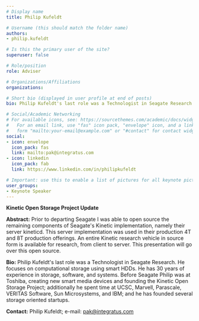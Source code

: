 ```yaml
---
# Display name
title: Philip Kufeldt	

# Username (this should match the folder name)
authors:
- philip.kufeldt

# Is this the primary user of the site?
superuser: false

# Role/position
role: Adviser

# Organizations/Affiliations
organizations:

# Short bio (displayed in user profile at end of posts)
bio: Philip Kufeldt's last role was a Technologist in Seagate Research. He focuses on computational storage using smart HDDs. He has 30 years of experience in storage, software, and systems. Before Seagate Philip was at Toshiba, creating new smart media devices and founding the Kinetic Open Storage Project; additionally he spent time at UCSC, Marvell, Parascale, VERITAS Software, Sun Microsystems, and IBM; and he has founded several storage oriented startups.

# Social/Academic Networking
# For available icons, see: https://sourcethemes.com/academic/docs/widgets/#icons
#   For an email link, use "fas" icon pack, "envelope" icon, and a link in the
#   form "mailto:your-email@example.com" or "#contact" for contact widget.
social:
- icon: envelope
  icon_pack: fas
  link: mailto:pak@integratus.com
- icon: linkedin
  icon_pack: fab
  link: https://www.linkedin.com/in/philipkufeldt

# Important: use this to enable a list of pictures for all keynote pictures on the keynote speaker page.
user_groups:
- Keynote Speaker
---
```

**Kinetic Open Storage Project Update**

**Abstract:** Prior to departing Seagate I was able to open source the remaining components of Seagate's Kinetic implementation, namely their server kineticd.  This server implementation was used in their production 4T and 8T production offerings.  An entire Kinetic research vehicle in source form is available for research, from client to server.  This presentation will go over this open source. 

**Bio:** Philip Kufeldt's last role was a Technologist in Seagate Research. He focuses on computational storage using smart HDDs. He has 30 years of experience in storage, software, and systems. Before Seagate Philip was at Toshiba, creating new smart media devices and founding the Kinetic Open Storage Project; additionally he spent time at UCSC, Marvell, Parascale, VERITAS Software, Sun Microsystems, and IBM; and he has founded several storage oriented startups.


**Contact:** Philip Kufeldt; e-mail: pak@integratus.com
